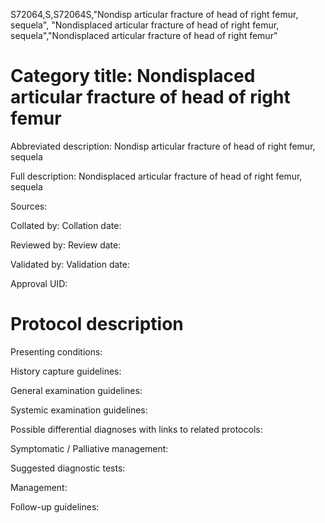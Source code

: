S72064,S,S72064S,"Nondisp articular fracture of head of right femur, sequela", "Nondisplaced articular fracture of head of right femur, sequela","Nondisplaced articular fracture of head of right femur"
# Category title: Nondisplaced articular fracture of head of right femur

Abbreviated description: Nondisp articular fracture of head of right femur, sequela

Full description: Nondisplaced articular fracture of head of right femur, sequela

Sources:

Collated by:
Collation date:

Reviewed by:
Review date:

Validated by:
Validation date:

Approval UID:

# Protocol description

Presenting conditions:

History capture guidelines:

General examination guidelines:

Systemic examination guidelines:

Possible differential diagnoses with links to related protocols:

Symptomatic / Palliative management:

Suggested diagnostic tests:

Management:

Follow-up guidelines:
